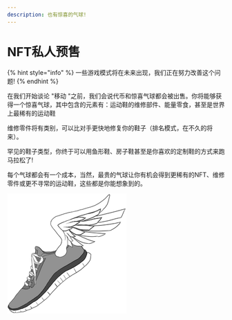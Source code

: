 ```yaml
---
description: 也有惊喜的气球!
---
```


# NFT私人预售

{% hint style="info" %}
一些游戏模式将在未来出现，我们正在努力改善这个问题!
{% endhint %}

在我们开始谈论 "移动 "之前，我们会说代币和惊喜气球都会被出售。你将能够获得一个惊喜气球，其中包含的元素有：运动鞋的维修部件、能量零食，甚至是世界上最稀有的运动鞋

维修零件将有类别，可以比对手更快地修复你的鞋子（排名模式，在不久的将来）。

罕见的鞋子类型，你终于可以用鱼形鞋、房子鞋甚至是你喜欢的定制鞋的方式来跑马拉松了!

每个气球都会有一个成本，当然，最贵的气球让你有机会得到更稀有的NFT、维修零件或更不寻常的运动鞋，这些都是你能想象到的。

![](../.gitbook/assets/z12.png)

